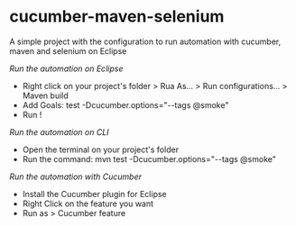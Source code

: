 # cucumber-maven-selenium
A simple project with the configuration to run automation with cucumber, maven and selenium on Eclipse


*Run the automation on Eclipse*

- Right click on your project's folder > Rua As... > Run configurations... > Maven build
- Add Goals: test -Dcucumber.options="--tags @smoke"
- Run !


*Run the automation on CLI*

- Open the terminal on your project's folder
- Run the command:
mvn test -Dcucumber.options="--tags @smoke"


*Run the automation with Cucumber*

- Install the Cucumber plugin for Eclipse
- Right Click on the feature you want
- Run as > Cucumber feature
